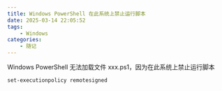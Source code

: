 ```yaml
---
title: Windows PowerShell 在此系统上禁止运行脚本
date: 2025-03-14 22:05:52
tags:
    - Windows
categories:
    - 随记
---
```


Windows PowerShell 无法加载文件 xxx.ps1，因为在此系统上禁止运行脚本

```bash
set-executionpolicy remotesigned
```
